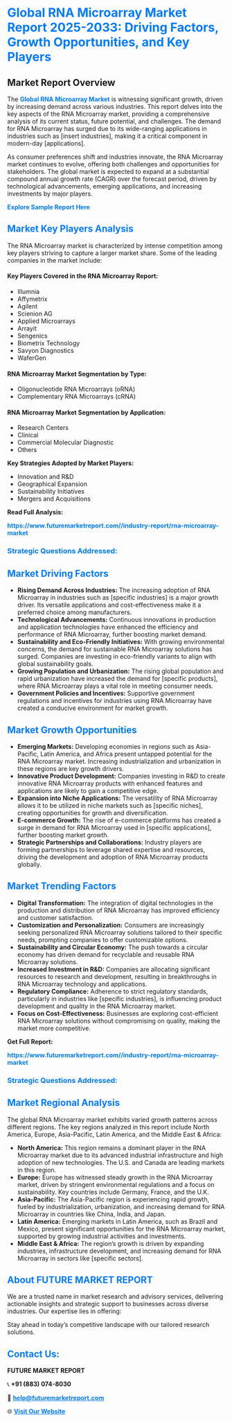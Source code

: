 <h1 style="color: #007BFF;">Global RNA Microarray Market Report 2025-2033: Driving Factors, Growth Opportunities, and Key Players</h1>

<section id="overview">
<h2>Market Report Overview</h2>
<p>The <a href="https://www.futuremarketreport.com//industry-report/rna-microarray-market" style="color: #007BFF; text-decoration: none;"><strong>Global RNA Microarray Market</strong></a> is witnessing significant growth, driven by increasing demand across various industries. This report delves into the key aspects of the RNA Microarray market, providing a comprehensive analysis of its current status, future potential, and challenges. The demand for RNA Microarray has surged due to its wide-ranging applications in industries such as [insert industries], making it a critical component in modern-day [applications].</p>
<p>As consumer preferences shift and industries innovate, the RNA Microarray market continues to evolve, offering both challenges and opportunities for stakeholders. The global market is expected to expand at a substantial compound annual growth rate (CAGR) over the forecast period, driven by technological advancements, emerging applications, and increasing investments by major players.</p>
</section>

<section id="overview">
<p><a href="https://www.futuremarketreport.com//request-sample/reportId=57305" style="color: #007BFF; text-decoration: none;"><strong>Explore Sample Report Here</strong></a></p>
</section>

<section id="key-players">
<h2 style="color: #007BFF;">Market Key Players Analysis</h2>
<p>The RNA Microarray market is characterized by intense competition among key players striving to capture a larger market share. Some of the leading companies in the market include:</p>
<h4>Key Players Covered in the RNA Microarray Report:</h4>
<ul><li>Illumnia</li><li>Affymetrix</li><li>Agilent</li><li>Scienion AG</li><li>Applied Microarrays</li><li>Arrayit</li><li>Sengenics</li><li>Biometrix Technology</li><li>Savyon Diagnostics</li><li>WaferGen</li></ul>
<h4>RNA Microarray Market Segmentation by Type:</h4>
<ul><li>Oligonucleotide RNA Microarrays (oRNA)</li><li>Complementary RNA Microarrays (cRNA)</li></ul>

<h4>RNA Microarray Market Segmentation by Application:</h4>
<ul><li>Research Centers</li><li>Clinical</li><li>Commercial Molecular Diagnostic</li><li>Others</li></ul>
<p><strong>Key Strategies Adopted by Market Players:</strong></p>
<ul>
<li>Innovation and R&D</li>
<li>Geographical Expansion</li>
<li>Sustainability Initiatives</li>
<li>Mergers and Acquisitions</li>
</ul>
</section>

<section>
<p><strong>Read Full Analysis: </strong></p><a href="https://www.futuremarketreport.com//industry-report/rna-microarray-market" style="color: #007BFF; text-decoration: none;"><strong>https://www.futuremarketreport.com//industry-report/rna-microarray-market</strong></a>
<h3 style="color: #007BFF;">Strategic Questions Addressed:</h3>
</section>

<section id="driving-factors">
<h2 style="color: #007BFF;">Market Driving Factors</h2>
<ul>
<li><strong>Rising Demand Across Industries:</strong> The increasing adoption of RNA Microarray in industries such as [specific industries] is a major growth driver. Its versatile applications and cost-effectiveness make it a preferred choice among manufacturers.</li>
<li><strong>Technological Advancements:</strong> Continuous innovations in production and application technologies have enhanced the efficiency and performance of RNA Microarray, further boosting market demand.</li>
<li><strong>Sustainability and Eco-Friendly Initiatives:</strong> With growing environmental concerns, the demand for sustainable RNA Microarray solutions has surged. Companies are investing in eco-friendly variants to align with global sustainability goals.</li>
<li><strong>Growing Population and Urbanization:</strong> The rising global population and rapid urbanization have increased the demand for [specific products], where RNA Microarray plays a vital role in meeting consumer needs.</li>
<li><strong>Government Policies and Incentives:</strong> Supportive government regulations and incentives for industries using RNA Microarray have created a conducive environment for market growth.</li>
</ul>
</section>

<section id="growth-opportunities">
<h2 style="color: #007BFF;">Market Growth Opportunities</h2>
<ul>
<li><strong>Emerging Markets:</strong> Developing economies in regions such as Asia-Pacific, Latin America, and Africa present untapped potential for the RNA Microarray market. Increasing industrialization and urbanization in these regions are key growth drivers.</li>
<li><strong>Innovative Product Development:</strong> Companies investing in R&D to create innovative RNA Microarray products with enhanced features and applications are likely to gain a competitive edge.</li>
<li><strong>Expansion into Niche Applications:</strong> The versatility of RNA Microarray allows it to be utilized in niche markets such as [specific niches], creating opportunities for growth and diversification.</li>
<li><strong>E-commerce Growth:</strong> The rise of e-commerce platforms has created a surge in demand for RNA Microarray used in [specific applications], further boosting market growth.</li>
<li><strong>Strategic Partnerships and Collaborations:</strong> Industry players are forming partnerships to leverage shared expertise and resources, driving the development and adoption of RNA Microarray products globally.</li>
</ul>
</section>

<section id="trending-factors">
<h2 style="color: #007BFF;">Market Trending Factors</h2>
<ul>
<li><strong>Digital Transformation:</strong> The integration of digital technologies in the production and distribution of RNA Microarray has improved efficiency and customer satisfaction.</li>
<li><strong>Customization and Personalization:</strong> Consumers are increasingly seeking personalized RNA Microarray solutions tailored to their specific needs, prompting companies to offer customizable options.</li>
<li><strong>Sustainability and Circular Economy:</strong> The push towards a circular economy has driven demand for recyclable and reusable RNA Microarray solutions.</li>
<li><strong>Increased Investment in R&D:</strong> Companies are allocating significant resources to research and development, resulting in breakthroughs in RNA Microarray technology and applications.</li>
<li><strong>Regulatory Compliance:</strong> Adherence to strict regulatory standards, particularly in industries like [specific industries], is influencing product development and quality in the RNA Microarray market.</li>
<li><strong>Focus on Cost-Effectiveness:</strong> Businesses are exploring cost-efficient RNA Microarray solutions without compromising on quality, making the market more competitive.</li>
</ul>
</section>

<section>
<p><strong>Get Full Report: </strong></p><a href="https://www.futuremarketreport.com//industry-report/rna-microarray-market" style="color: #007BFF; text-decoration: none;"><strong>https://www.futuremarketreport.com//industry-report/rna-microarray-market</strong></a>
<h3 style="color: #007BFF;">Strategic Questions Addressed:</h3>
</section>


<section id="regional-analysis">
<h2 style="color: #007BFF;">Market Regional Analysis</h2>
<p>The global RNA Microarray market exhibits varied growth patterns across different regions. The key regions analyzed in this report include North America, Europe, Asia-Pacific, Latin America, and the Middle East & Africa:</p>
<ul>
<li><strong>North America:</strong> This region remains a dominant player in the RNA Microarray market due to its advanced industrial infrastructure and high adoption of new technologies. The U.S. and Canada are leading markets in this region.</li>
<li><strong>Europe:</strong> Europe has witnessed steady growth in the RNA Microarray market, driven by stringent environmental regulations and a focus on sustainability. Key countries include Germany, France, and the U.K.</li>
<li><strong>Asia-Pacific:</strong> The Asia-Pacific region is experiencing rapid growth, fueled by industrialization, urbanization, and increasing demand for RNA Microarray in countries like China, India, and Japan.</li>
<li><strong>Latin America:</strong> Emerging markets in Latin America, such as Brazil and Mexico, present significant opportunities for the RNA Microarray market, supported by growing industrial activities and investments.</li>
<li><strong>Middle East & Africa:</strong> The region’s growth is driven by expanding industries, infrastructure development, and increasing demand for RNA Microarray in sectors like [specific sectors].</li>
</ul>
</section>

<footer>
<h2 style="color: #007BFF;">About FUTURE MARKET REPORT</h2>
<p>We are a trusted name in market research and advisory services, delivering actionable insights and strategic support to businesses across diverse industries. Our expertise lies in offering:</p>

<p>Stay ahead in today’s competitive landscape with our tailored research solutions.</p>

<h2 style="color: #007BFF;">Contact Us:</h2>
<p><strong>FUTURE MARKET REPORT</strong></p>
<p>📞 <strong>+91 (883) 074-8030</strong></p>
<p>📧 <strong><a href="mailto:help@futuremarketreport.com" style="color: #007BFF;">help@futuremarketreport.com</a></strong></p>
<p>🌐 <strong><a href="https://www.futuremarketreport.com/" style="color: #007BFF;">Visit Our Website</a></strong></p>
</footer>